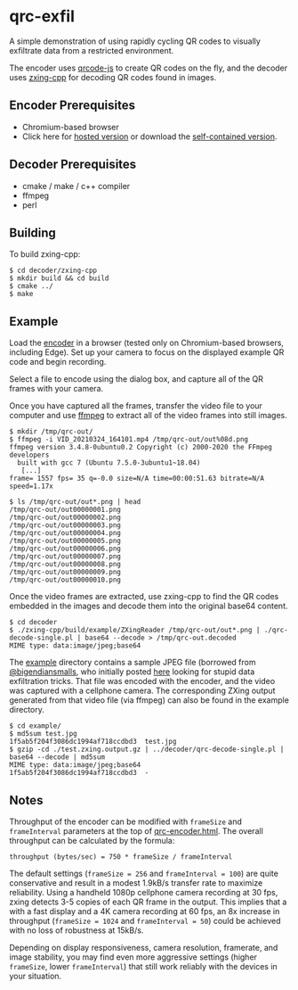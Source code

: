 # qrc-exfil

A simple demonstration of using rapidly cycling QR codes to 
visually exfiltrate data from a restricted environment.

The encoder uses [qrcode-js](https://github.com/davidshimjs/qrcodejs) to
create QR codes on the fly, and the decoder uses [zxing-cpp](https://github.com/nu-book/zxing-cpp)
for decoding QR codes found in images.

## Encoder Prerequisites
* Chromium-based browser
* Click here for [hosted version](https://spectrophagus.github.io/qrc-exfil/encoder/qrc-encoder.html) or download the
[self-contained version](https://spectrophagus.github.io/qrc-exfil/encoder/qrc-encoder-combined.html).

## Decoder Prerequisites
* cmake / make / c++ compiler
* ffmpeg
* perl

## Building
To build zxing-cpp:
```
$ cd decoder/zxing-cpp
$ mkdir build && cd build
$ cmake ../
$ make
```

## Example
Load the [encoder](encoder/qrc-encoder.html) in a browser (tested only on Chromium-based
browsers, including Edge).  Set up your camera to focus on the displayed example QR code
and begin recording.

Select a file to encode using the dialog box, and capture all of the QR frames with your camera.

Once you have captured all the frames, transfer the video file to your computer and use [ffmpeg](https://ffmpeg.org/)
to extract all of the video frames into still images.
```
$ mkdir /tmp/qrc-out/
$ ffmpeg -i VID_20210324_164101.mp4 /tmp/qrc-out/out%08d.png
ffmpeg version 3.4.8-0ubuntu0.2 Copyright (c) 2000-2020 the FFmpeg developers
  built with gcc 7 (Ubuntu 7.5.0-3ubuntu1~18.04)
   [...]
frame= 1557 fps= 35 q=-0.0 size=N/A time=00:00:51.63 bitrate=N/A speed=1.17x

$ ls /tmp/qrc-out/out*.png | head
/tmp/qrc-out/out00000001.png
/tmp/qrc-out/out00000002.png
/tmp/qrc-out/out00000003.png
/tmp/qrc-out/out00000004.png
/tmp/qrc-out/out00000005.png
/tmp/qrc-out/out00000006.png
/tmp/qrc-out/out00000007.png
/tmp/qrc-out/out00000008.png
/tmp/qrc-out/out00000009.png
/tmp/qrc-out/out00000010.png
```

Once the video frames are extracted, use zxing-cpp to find the QR codes embedded in the images and decode them
into the original base64 content.

```
$ cd decoder
$ ./zxing-cpp/build/example/ZXingReader /tmp/qrc-out/out*.png | ./qrc-decode-single.pl | base64 --decode > /tmp/qrc-out.decoded
MIME type: data:image/jpeg;base64
```

The [example](example/) directory contains a sample JPEG file (borrowed from [@bigendiansmalls](https://twitter.com/bigendiansmalls),
who initially posted [here](https://twitter.com/bigendiansmalls/status/1374783712714485763) looking for stupid data exfiltration
tricks.  That file was encoded with the encoder, and the video was captured with a cellphone camera.  The corresponding ZXing output
generated from that video file (via ffmpeg) can also be found in the example directory.

```
$ cd example/
$ md5sum test.jpg
1f5ab5f204f3086dc1994af718ccdbd3  test.jpg
$ gzip -cd ./test.zxing.output.gz | ../decoder/qrc-decode-single.pl | base64 --decode | md5sum
MIME type: data:image/jpeg;base64
1f5ab5f204f3086dc1994af718ccdbd3  -
```

## Notes
Throughput of the encoder can be modified with `frameSize` and `frameInterval` parameters at the
top of [qrc-encoder.html](encoder/qrc-encoder.html).  The overall throughput can be calculated by the formula:

```
throughput (bytes/sec) = 750 * frameSize / frameInterval
```

The default settings (`frameSize = 256` and `frameInterval = 100`) are quite conservative and result in a modest
1.9kB/s transfer rate to maximize reliability.  Using a handheld 1080p cellphone camera recording at 30 fps,
zxing detects 3-5 copies of each QR frame in the output.  This implies that a with a fast display and a 4K camera
recording at 60 fps, an 8x increase in throughput (`frameSize = 1024` and `frameInterval = 50`) could be achieved
with no loss of robustness at 15kB/s.

Depending on display responsiveness, camera resolution, framerate, and image stability, you may find even more
aggressive settings (higher `frameSize`, lower `frameInterval`) that still work reliably with the devices
in your situation.
